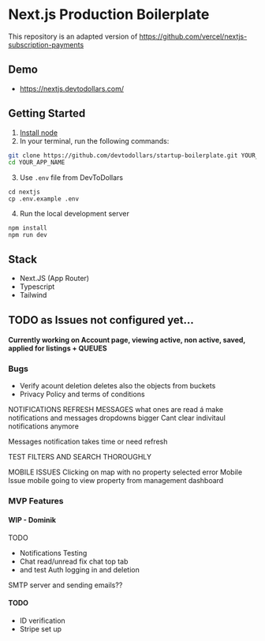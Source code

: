 # Next.js Production Boilerplate

This repository is an adapted version of https://github.com/vercel/nextjs-subscription-payments 

## Demo

- https://nextjs.devtodollars.com/

## Getting Started

1. [Install node](https://nodejs.org/en/download)
2. In your terminal, run the following commands:

```bash
git clone https://github.com/devtodollars/startup-boilerplate.git YOUR_APP_NAME
cd YOUR_APP_NAME
```
3. Use `.env` file from DevToDollars
```
cd nextjs
cp .env.example .env
```
4. Run the local development server
```
npm install
npm run dev
```

## Stack

- Next.JS (App Router)
- Typescript
- Tailwind


## TODO as Issues not configured yet...

#### Currently working on  Account page, viewing active, non active, saved, applied for listings + QUEUES

### Bugs

* Verify acount deletion deletes also the objects from buckets
* Privacy Policy and terms of conditions

NOTIFICATIONS REFRESH
MESSAGES what ones are read á
make notifications and messages dropdowns bigger
Cant clear indivitaul notifications anymore

Messages notification takes time or need refresh

TEST FILTERS AND SEARCH THOROUGHLY

MOBILE ISSUES 
Clicking on map with no property selected error Mobile Issue
mobile going to view property from management dashboard



### MVP Features

#### WIP - Dominik

TODO

- Notifications Testing
- Chat read/unread fix chat top tab
- and test Auth logging in and deletion

SMTP server and sending emails??

#### TODO
* ID verification
* Stripe set up 



